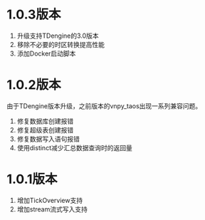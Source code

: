 # 1.0.3版本

1. 升级支持TDengine的3.0版本
2. 移除不必要的时区转换提高性能
3. 添加Docker启动脚本

# 1.0.2版本

由于TDengine版本升级，之前版本的vnpy_taos出现一系列兼容问题。

1. 修复数据库创建报错
2. 修复超级表创建报错
3. 修复数据写入语句报错
4. 使用distinct减少汇总数据查询时的返回量

# 1.0.1版本

1. 增加TickOverview支持
2. 增加stream流式写入支持
